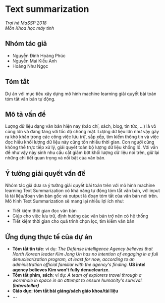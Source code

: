 # Text summarization
*Trại hè MaSSP 2018*<br />
*Môn Khoa học máy tính*<br />
## Nhóm tác giả
* Nguyễn Đình Hoàng Phúc
* Nguyễn Mai Kiều Anh
* Hoàng Như Ngọc
## Tóm tắt
Dự án với mục tiêu xây dựng mô hình machine learning giải quyết bài toán tóm tắt văn bản tự động.
## Mô tả vấn đề
Lượng dữ liệu dạng văn bản hiện nay (báo chí, sách, blog, tin tức, ...) là vô cùng lớn và đang tăng với tốc độ chóng mặt. Lượng dữ liệu lớn như vậy gây ra khó khăn trong các công việc lưu trữ, sắp xếp, tìm kiếm thông tin và việc đọc hiểu khối lượng dữ liệu này cũng tốn nhiều thời gian. Con người cũng không thể trực tiếp xử lý, giải quyết toàn bộ lượng dữ liệu khổng lồ. Với vấn đề như vậy nảy sinh nhu cầu cắt giảm bớt khối lượng dữ liệu nói trên, giữ lại những chi tiết quan trọng và nổi bật của văn bản.
## Ý tưởng giải quyết vấn đề
Nhóm tác giả đưa ra ý tưởng giải quyết bài toán trên với mô hình machine learning Text Summarization có khả năng tự động tóm tắt văn bản, với input là tài liệu/đoạn văn bản gốc và output là đoạn tóm tắt của văn bản nói trên.
Mô hình Text Summarization sẽ mang lại nhiều lợi ích như:
* Tiết kiệm thời gian đọc văn bản
* Giúp cho việc lưu trữ, định hướng các văn bản trở nên có hệ thống
* Tiết kiệm thời gian cho quá trình chọn lọc, tìm kiếm văn bản
## Ứng dụng thực tế của dự án
* **Tóm tắt tin tức**: ví dụ:
*The Defense Intelligence Agency believes that North Korean leader Kim Jong Un has no intention of engaging in a full denuclearization
program, at least for now, according to an administration official familiar with the agency's finding.*
**US intel agency believes Kim won't fully denuclearize.**
* **Tóm tắt phim, sách**: ví dụ:
*A team of explorers travel through a wormhole in space in an attempt to ensure humanity's survival. **(Interstellar)***
* **Giáo dục: tóm tắt bài giảng/sách giáo khoa/tài liệu**
* **...**
